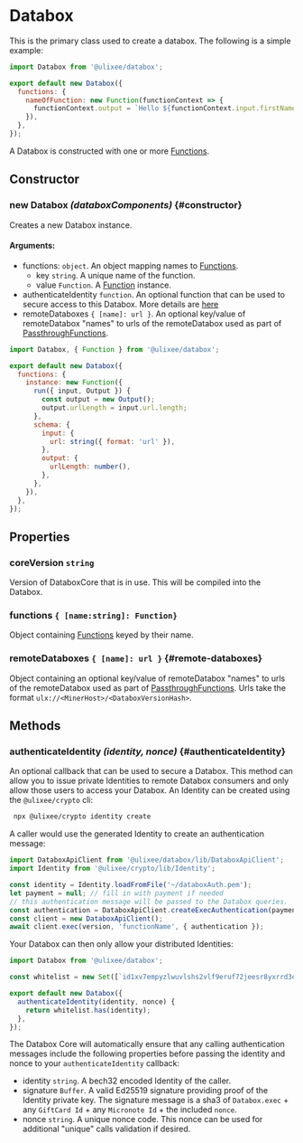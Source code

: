 # Databox

This is the primary class used to create a databox. The following is a simple example:

```js
import Databox from '@ulixee/databox';

export default new Databox({
  functions: {
    nameOfFunction: new Function(functionContext => {
      functionContext.output = `Hello ${functionContext.input.firstName}`;
    }),
  },
});
```

A Databox is constructed with one or more [Functions](./function.md).

## Constructor

### new Databox _(databoxComponents)_ {#constructor}

Creates a new Databox instance.

#### **Arguments**:

- functions: `object`. An object mapping names to [Functions](./function.md).
  - key `string`. A unique name of the function.
  - value `Function`. A [Function](./function.md) instance.
- authenticateIdentity `function`. An optional function that can be used to secure access to this Databox. More details are [here](#authenticateIdentity)
- remoteDataboxes `{ [name]: url }`. An optional key/value of remoteDatabox "names" to urls of the remoteDatabox used as part of [PassthroughFunctions](./passthrough-function.md).

```js
import Databox, { Function } from '@ulixee/databox';

export default new Databox({
  functions: {
    instance: new Function({
      run({ input, Output }) {
        const output = new Output();
        output.urlLength = input.url.length;
      },
      schema: {
        input: {
          url: string({ format: 'url' }),
        },
        output: {
          urlLength: number(),
        },
      },
    }),
  },
});
```

## Properties

### coreVersion `string`

Version of DataboxCore that is in use. This will be compiled into the Databox.

### functions `{ [name:string]: Function}`

Object containing [Functions](./function.md) keyed by their name.

### remoteDataboxes `{ [name]: url }` {#remote-databoxes}

Object containing an optional key/value of remoteDatabox "names" to urls of the remoteDatabox used as part of [PassthroughFunctions](./passthrough-function.md). Urls take the format `ulx://<MinerHost>/<DataboxVersionHash>`.

## Methods

### authenticateIdentity _(identity, nonce)_ {#authenticateIdentity}

An optional callback that can be used to secure a Databox. This method can allow you to issue private Identities to remote Databox consumers and only allow those users to access your Databox. An Identity can be created using the `@ulixee/crypto` cli:

```bash
 npx @ulixee/crypto identity create
```

A caller would use the generated Identity to create an authentication message:

```js
import DataboxApiClient from '@ulixee/databox/lib/DataboxApiClient';
import Identity from '@ulixee/crypto/lib/Identity';

const identity = Identity.loadFromFile('~/databoxAuth.pem');
let payment = null; // fill in with payment if needed
// this authentication message will be passed to the Databox queries.
const authentication = DataboxApiClient.createExecAuthentication(payment, identity);
const client = new DataboxApiClient();
await client.exec(version, 'functionName', { authentication });
```

Your Databox can then only allow your distributed Identities:

```js
import Databox from '@ulixee/databox';

const whitelist = new Set([`id1xv7empyzlwuvlshs2vlf9eruf72jeesr8yxrrd3esusj75qsr6jqj6dv3p`]);

export default new Databox({
  authenticateIdentity(identity, nonce) {
    return whitelist.has(identity);
  },
});
```

The Databox Core will automatically ensure that any calling authentication messages include the following properties before passing the identity and nonce to your `authenticateIdentity` callback:

- identity `string`. A bech32 encoded Identity of the caller.
- signature `Buffer`. A valid Ed25519 signature providing proof of the Identity private key. The signature message is a sha3 of `Databox.exec` + any `GiftCard Id` + any `Micronote Id` + the included `nonce`.
- nonce `string`. A unique nonce code. This nonce can be used for additional "unique" calls validation if desired.
